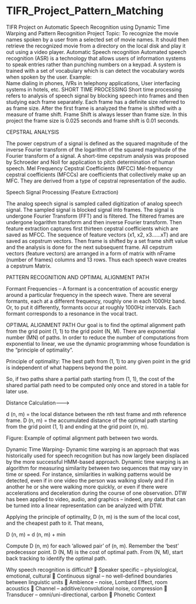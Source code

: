 # TIFR_Project_Pattern_Matching
TIFR Project on Automatic Speech Recognition using Dynamic Time Warping and Pattern Recognition 
Project Topic:
To recognize the movie names spoken by a user from a selected set of movie names. It should then retrieve the recognized movie from a directory on the local disk and play it out using a video player. 
Automatic Speech recognition
 Automated speech recognition (ASR) is a technology that allows users of information systems to speak entries rather than punching numbers on a keypad. A system is trained with a set of vocabulary which is can detect the vocabulary words when spoken by the user. 
Example:  
Name dialing in phones, IVRs in telephony applications, User interfacing systems in hotels, etc.
SHORT TIME PROCESSING
Short time processing refers to analysis of speech signal by blocking speech into frames and then studying each frame separately. Each frame has a definite size referred to as frame size. After the first frame is analyzed the frame is shifted with a measure of frame shift. Frame Shift is always lesser than frame size.
In this project the frame size is 0.025 seconds and frame shift is 0.01 seconds.

CEPSTRAL ANALYSIS
 
The power cepstrum of a signal is defined as the squared magnitude of the inverse Fourier transform of the logarithm of the squared magnitude of the Fourier transform of a signal. A short-time cepstrum analysis was proposed by Schroeder and Noll for application to pitch determination of human speech.
Mel Frequency Cepstral Coefficients (MFCC)
Mel-frequency cepstral coefficients (MFCCs) are coefficients that collectively make up an MFC. They are derived from a type of cepstral representation of the audio.

Speech Signal Processing (Feature Extraction)

The analog speech signal is sampled called digitization of analog speech signal. The sampled signal is blocked signal into frames.  The signal is undergone Fourier Transform (FFT) and is filtered. The filtered frames are undergone logarithm transform and then inverse Fourier transform.  Then feature extraction captures first thirteen cepstral coefficients which are saved as MFCC. The sequence of feature vectors (x1, x2, x3……xT) and are saved as cepstrum vectors. Then frame is shifted by a set frame shift value and the analysis is done for the next subsequent frame.  All cepstrum vectors (feature vectors) are arranged in a form of matrix with nFrame (number of frames) columns and 13 rows. Thus each speech wave creates a cepstrum Matrix.

PATTERN RECOGNITION AND OPTIMAL ALIGNMENT PATH

Formant Frequencies – 
A formant is a concentration of acoustic energy around a particular frequency in the speech wave. There are several formants, each at a different frequency, roughly one in each 1000Hz band. Or, to put it differently, formants occur at roughly 1000Hz intervals. Each formant corresponds to a resonance in the vocal tract.

OPTIMAL ALIGNMENT PATH
Our goal is to find the optimal alignment path from the grid point (1, 1) to the grid point (N, M). There are exponential number (MN) of paths. In order to reduce the number of computations from exponential to linear, we use the dynamic programming whose foundation is the “principle of optimality”.

Principle of optimality: The best path from (1, 1) to any given point in the grid is independent of what happens beyond the point.

So, if two paths share a partial path starting from (1, 1), the cost of the shared partial path need to be computed only once and stored in a table for later use.
 
 Distance Calculation--->
 
d (n, m) = the local distance between the nth test frame and mth reference frame.
D (n, m) = the accumulated distance of the optimal path starting from the grid point (1, 1) and ending at the grid point (n, m).

Figure: Example of optimal alignment path between two words.


Dynamic Time Warping-
Dynamic time warping is an approach that was historically used for speech recognition but has now largely been displaced by the more successful HMM-based approach.
Dynamic time warping is an algorithm for measuring similarity between two sequences that may vary in time or speed. For instance, similarities in walking patterns would be detected, even if in one video the person was walking slowly and if in another he or she were walking more quickly, or even if there were accelerations and deceleration during the course of one observation. DTW has been applied to video, audio, and graphics – indeed, any data that can be turned into a linear representation can be analyzed with DTW.

Applying the principle of optimality, D (n, m) is the sum of the local cost, and the cheapest path to it.
That means,

D (n, m) = d (n, m) + min 

Compute D (n, m) for each ‘allowed pair’ of (n, m).
Remember the ‘best’ predecessor point.
D (N, M) is the cost of optimal path. From (N, M), start back tracking to identify the optimal path.


Why speech recognition is difficult?
	Speaker specific – physiological, emotional, cultural
	Continuous signal – no well-defined boundaries between linguistic units
	Ambience – noise, Lombard Effect, room acoustics
	Channel – additive/convolutional noise, compression
	Transducer – omni/uni-directional, carbon 
	Phonetic Context

